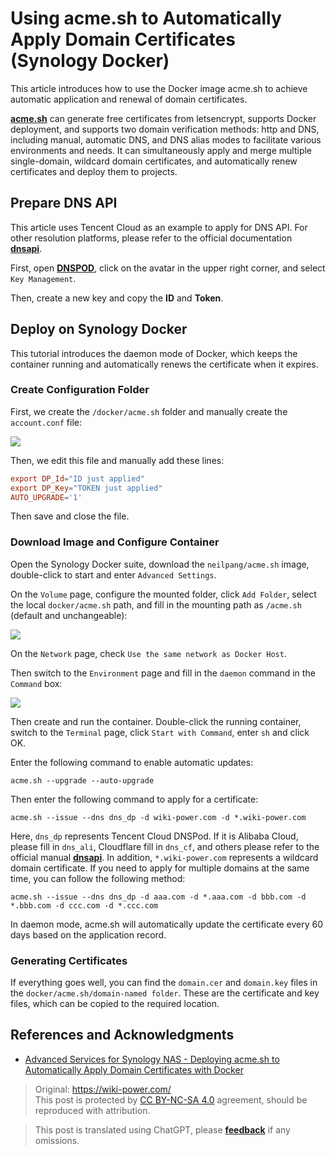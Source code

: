 # Using acme.sh to Automatically Apply Domain Certificates (Synology Docker)

This article introduces how to use the Docker image acme.sh to achieve automatic application and renewal of domain certificates.

[**acme.sh**](https://github.com/acmesh-official/acme.sh) can generate free certificates from letsencrypt, supports Docker deployment, and supports two domain verification methods: http and DNS, including manual, automatic DNS, and DNS alias modes to facilitate various environments and needs. It can simultaneously apply and merge multiple single-domain, wildcard domain certificates, and automatically renew certificates and deploy them to projects.

## Prepare DNS API

This article uses Tencent Cloud as an example to apply for DNS API. For other resolution platforms, please refer to the official documentation [**dnsapi**](https://github.com/acmesh-official/acme.sh/wiki/dnsapi).

First, open [**DNSPOD**](https://console.dnspod.cn/), click on the avatar in the upper right corner, and select `Key Management`.

Then, create a new key and copy the **ID** and **Token**.

## Deploy on Synology Docker

This tutorial introduces the daemon mode of Docker, which keeps the container running and automatically renews the certificate when it expires.

### Create Configuration Folder

First, we create the `/docker/acme.sh` folder and manually create the `account.conf` file:

![](https://f004.backblazeb2.com/file/wiki-media/img/20210430212420.png)

Then, we edit this file and manually add these lines:

```conf
export DP_Id="ID just applied"
export DP_Key="TOKEN just applied"
AUTO_UPGRADE='1'
```

Then save and close the file.

### Download Image and Configure Container

Open the Synology Docker suite, download the `neilpang/acme.sh` image, double-click to start and enter `Advanced Settings`.

On the `Volume` page, configure the mounted folder, click `Add Folder`, select the local `docker/acme.sh` path, and fill in the mounting path as `/acme.sh` (default and unchangeable):

![](https://f004.backblazeb2.com/file/wiki-media/img/20210430214221.png)

On the `Network` page, check `Use the same network as Docker Host`.

Then switch to the `Environment` page and fill in the `daemon` command in the `Command` box:

![](https://f004.backblazeb2.com/file/wiki-media/img/20210430215244.png)

Then create and run the container. Double-click the running container, switch to the `Terminal` page, click `Start with Command`, enter `sh` and click OK.

Enter the following command to enable automatic updates:

```shell
acme.sh --upgrade --auto-upgrade
```

Then enter the following command to apply for a certificate:

```shell
acme.sh --issue --dns dns_dp -d wiki-power.com -d *.wiki-power.com
```

Here, `dns_dp` represents Tencent Cloud DNSPod. If it is Alibaba Cloud, please fill in `dns_ali`, Cloudflare fill in `dns_cf`, and others please refer to the official manual [**dnsapi**](https://github.com/acmesh-official/acme.sh/wiki/dnsapi). In addition, `*.wiki-power.com` represents a wildcard domain certificate. If you need to apply for multiple domains at the same time, you can follow the following method:

```shell
acme.sh --issue --dns dns_dp -d aaa.com -d *.aaa.com -d bbb.com -d *.bbb.com -d ccc.com -d *.ccc.com
```

In daemon mode, acme.sh will automatically update the certificate every 60 days based on the application record.

### Generating Certificates

If everything goes well, you can find the `domain.cer` and `domain.key` files in the `docker/acme.sh/domain-named folder`. These are the certificate and key files, which can be copied to the required location.

## References and Acknowledgments

- [Advanced Services for Synology NAS - Deploying acme.sh to Automatically Apply Domain Certificates with Docker](https://www.ioiox.com/archives/88.html)

> Original: <https://wiki-power.com/>  
> This post is protected by [CC BY-NC-SA 4.0](https://creativecommons.org/licenses/by/4.0/deed.en) agreement, should be reproduced with attribution.

> This post is translated using ChatGPT, please [**feedback**](https://github.com/linyuxuanlin/Wiki_MkDocs/issues/new) if any omissions.